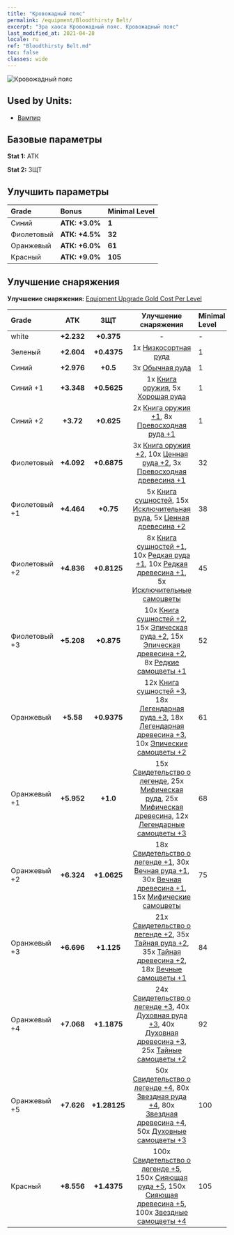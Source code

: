 ```yaml
---
title: "Кровожадный пояс"
permalink: /equipment/Bloodthirsty Belt/
excerpt: "Эра хаоса Кровожадный пояс. Кровожадный пояс"
last_modified_at: 2021-04-28
locale: ru
ref: "Bloodthirsty Belt.md"
toc: false
classes: wide
---
```


  ![Кровожадный пояс](/images/e/e_3041.png)

## Used by Units:

* [Вампир](/ru/units/Vampire/) 


## Базовые параметры
 **Stat 1:** АТК

 **Stat 2:** ЗЩТ

## Улучшить параметры

  |     Grade    |   Bonus | Minimal Level | 
  |:-------------|:--------|:--------------| 
  | Синий | **АТК: +3.0%** | **1** | 
  | Фиолетовый | **АТК: +4.5%** | **32** | 
  | Оранжевый | **АТК: +6.0%** | **61** | 
  | Красный | **АТК: +9.0%** | **105** | 


## Улучшение снаряжения
 **Улучшение снаряжения:** [Equipment Upgrade Gold Cost Per Level](/equipment/EquipmentUpgradeCostPerLevel/) 

  |          Grade      | АТК | ЗЩТ | Улучшение снаряжения | Minimal Level |
  |:--------------------|:---------:|:---------:|:----------------:|:--------------|
  | white | **+2.232** | **+0.375** | - | - |
  | Зеленый | **+2.604** | **+0.4375** | 1x [Низкосортная руда](/ItemsRU/mat_1/) | 1 |
  | Синий | **+2.976** | **+0.5** | 3x [Обычная руда](/ItemsRU/mat_6/) | 1 |
  | Синий +1 | **+3.348** | **+0.5625** | 1x [Книга оружия](/ItemsRU/mat_18/), 5x [Хорошая руда](/ItemsRU/mat_12/) | 1 |
  | Синий +2 | **+3.72** | **+0.625** | 2x [Книга оружия +1](/ItemsRU/mat_25/), 8x [Превосходная руда +1](/ItemsRU/mat_19/) | 1 |
  | Фиолетовый | **+4.092** | **+0.6875** | 3x [Книга оружия +2](/ItemsRU/mat_32/), 10x [Ценная руда +2](/ItemsRU/mat_26/), 3x [Превосходная древесина +1](/ItemsRU/mat_20/) | 32 |
  | Фиолетовый +1 | **+4.464** | **+0.75** | 5x [Книга сущностей](/ItemsRU/mat_39/), 15x [Исключительная руда](/ItemsRU/mat_33/), 5x [Ценная древесина +2](/ItemsRU/mat_27/) | 38 |
  | Фиолетовый +2 | **+4.836** | **+0.8125** | 8x [Книга сущностей +1](/ItemsRU/mat_46/), 10x [Редкая руда +1](/ItemsRU/mat_40/), 10x [Редкая древесина +1](/ItemsRU/mat_41/), 5x [Исключительные самоцветы](/ItemsRU/mat_37/) | 45 |
  | Фиолетовый +3 | **+5.208** | **+0.875** | 10x [Книга сущностей +2](/ItemsRU/mat_53/), 15x [Эпическая руда +2](/ItemsRU/mat_47/), 15x [Эпическая древесина +2](/ItemsRU/mat_48/), 8x [Редкие самоцветы +1](/ItemsRU/mat_44/) | 52 |
  | Оранжевый | **+5.58** | **+0.9375** | 12x [Книга сущностей +3](/ItemsRU/mat_60/), 18x [Легендарная руда +3](/ItemsRU/mat_54/), 18x [Легендарная древесина +3](/ItemsRU/mat_55/), 10x [Эпические самоцветы +2](/ItemsRU/mat_51/) | 61 |
  | Оранжевый +1 | **+5.952** | **+1.0** | 15x [Свидетельство о легенде](/ItemsRU/mat_67/), 25x [Мифическая руда](/ItemsRU/mat_61/), 25x [Мифическая древесина](/ItemsRU/mat_62/), 12x [Легендарные самоцветы +3](/ItemsRU/mat_58/) | 68 |
  | Оранжевый +2 | **+6.324** | **+1.0625** | 18x [Свидетельство о легенде +1](/ItemsRU/mat_74/), 30x [Вечная руда +1](/ItemsRU/mat_68/), 30x [Вечная древесина +1](/ItemsRU/mat_69/), 15x [Мифические самоцветы](/ItemsRU/mat_65/) | 75 |
  | Оранжевый +3 | **+6.696** | **+1.125** | 21x [Свидетельство о легенде +2](/ItemsRU/mat_81/), 35x [Тайная руда +2](/ItemsRU/mat_75/), 35x [Тайная древесина +2](/ItemsRU/mat_76/), 18x [Вечные самоцветы +1](/ItemsRU/mat_72/) | 84 |
  | Оранжевый +4 | **+7.068** | **+1.1875** | 24x [Свидетельство о легенде +3](/ItemsRU/mat_88/), 40x [Духовная руда +3](/ItemsRU/mat_82/), 40x [Духовная древесина +3](/ItemsRU/mat_83/), 25x [Тайные самоцветы +2](/ItemsRU/mat_79/) | 92 |
  | Оранжевый +5 | **+7.626** | **+1.28125** | 50x [Свидетельство о легенде +4](/ItemsRU/mat_95/), 80x [Звездная руда +4](/ItemsRU/mat_89/), 80x [Звездная древесина +4](/ItemsRU/mat_90/), 50x [Духовные самоцветы +3](/ItemsRU/mat_86/) | 100 |
  | Красный | **+8.556** | **+1.4375** | 100x [Свидетельство о легенде +5](/ItemsRU/mat_102/), 150x [Сияющая руда +5](/ItemsRU/mat_96/), 150x [Сияющая древесина +5](/ItemsRU/mat_97/), 100x [Звездные самоцветы +4](/ItemsRU/mat_93/) | 105 |

